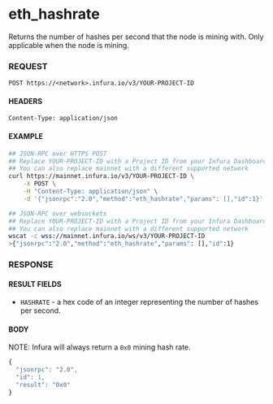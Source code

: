 # eth_hashrate

Returns the number of hashes per second that the node is mining with. Only applicable when the node is mining.

### REQUEST

`POST https://<network>.infura.io/v3/YOUR-PROJECT-ID`

#### HEADERS

`Content-Type: application/json`

#### EXAMPLE
```bash
## JSON-RPC over HTTPS POST
## Replace YOUR-PROJECT-ID with a Project ID from your Infura Dashboard
## You can also replace mainnet with a different supported network
curl https://mainnet.infura.io/v3/YOUR-PROJECT-ID \
    -X POST \
    -H "Content-Type: application/json" \
    -d '{"jsonrpc":"2.0","method":"eth_hashrate","params": [],"id":1}'

## JSON-RPC over websockets
## Replace YOUR-PROJECT-ID with a Project ID from your Infura Dashboard
## You can also replace mainnet with a different supported network
wscat -c wss://mainnet.infura.io/ws/v3/YOUR-PROJECT-ID
>{"jsonrpc":"2.0","method":"eth_hashrate","params": [],"id":1}
```

### RESPONSE

#### RESULT FIELDS
- `HASHRATE` - a hex code of an integer representing the number of hashes per second.

#### BODY

NOTE: Infura will always return a `0x0` mining hash rate.

```js
{
  "jsonrpc": "2.0",
  "id": 1,
  "result": "0x0"
}
```
